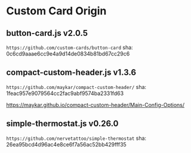 # Custom Card Origin

## button-card.js v2.0.5

`https://github.com/custom-cards/button-card`
sha: 0c6cd9aaae6cc9e4a9d14de0834b81bd67cc29c6

## compact-custom-header.js v1.3.6

`https://github.com/maykar/compact-custom-header/`
sha: 1feac957e9079564cc2fac9abf9574ba2331fd63

https://maykar.github.io/compact-custom-header/Main-Config-Options/

## simple-thermostat.js v0.26.0

`https://github.com/nervetattoo/simple-thermostat`
sha: 26ea95bcd4d96ac4e8ce6f7a56ac52bb429fff35
